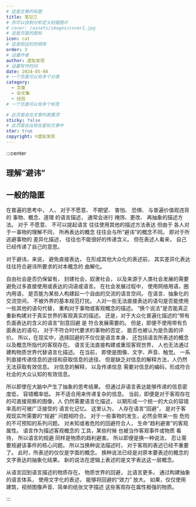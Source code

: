 ```yaml
---
# 这是文章的标题
title: 笔记三
# 你可以自制分析定义封面图片
# cover: /assets/images/cover1.jpg
# 这是页面的图标
icon: cat
# 这是侧边栏的顺序
order: 3
# 设置作者
author: 虚拟发现
# 设置写作时间
date: 2024-05-06
# 一个页面可以有多个分类
category:
  - 文章
  - 杂文集
  - 经验
# 一个页面可以有多个标签

# 此页面会在文章列表置顶
sticky: false
# 此页面会出现在星标文章中
star: true
copyright: ©虚拟发现
---
```


<!-- more -->

:::center
## 理解“避讳”
## 一般的隐匿
在普遍的思考中，
人，
对于不愿意、
不期望、
害怕、
恐惧、
与普遍价值观违背的
事物、概念、道理
的语言描述，
通常会进行
掩饰、更改、
再抽象的描述方法。
对于
不愿意、
不可以提起语言
往往使用其他的描述方法表达
但由于
各人对于一事物的理解不同，
所再表达的概念
往往会与所“避讳”的概念不同。
即对于所逃避事物的
差异化描述，
往往也不能很好的传递含义。
但在表述人看来，
自己已经传递了自己的意思。

对于避讳，来说，
避免直接表达，
在形成其他大众化的表述前，
其实差异化表达往往符合避讳所要求的对本概念的
曲解化。

自由社会是否仍保留有，
封建社会，奴隶社会，
以及来源于人类社会发展的需要避免过多直接使用或表达的词语或语言。
在社会发展过程中，
使用网络用语，圈内用语，
是否能为某些人构建起一个自由的交流的语言空间。
在语言、抽象化的交流空间，
不被外界的基本规范打扰。
人对一些无法直接表达的语句是否能使用一些其他的语句代替，
重构对于事物或客观概念的描述。
“换个说法”是否能真正重新构建对于真实世界的客观真实的描述。
还是，对于大众化普遍化描述的“带有负面表达的含义的语言”刻意回避
是
符合发展需要的。
但是，即便不使用带有负面表达的语句，
对于不符合时代要求的事物的否定，
能否也被认为是负面的评价。
所以，在现实中，选择回避的不仅仅是语言本身，
还包括语言所表述的概念以及概念所指代的客观存在。
语言无法直接构建或重现客观世界，
人也无法通过建构物质世界代替语言化描述。
在当前，
即使是图像、文字、声音、触觉。
一系列直接传递信息的途径和获取信息的途径。
但是缺乏对信息的解释方法，人仍然无法获取有效信息。
对信息的解释，
以及传递信息
需要对信息的编码，形成符合社会的大众认知的有效信息。

所以即使在大脑中产生了抽象的思考结果。
但通过非语言表达能够传递的信息密度低，
容错概率低。
并不适合用来传递复杂的信息。
当前，即便是对于客观存在的可直接观察的图像，人
仍然需要语言化描述，
以期形成一个统一的大众的容错率高的可被广泛接受的
语言化记忆。
这里认为，
人存在语言“回避”，
是对于客观现实所需要的“规避”
问题相符合。
对于一些事物的发生，必然会带来一些
危险的不可预知的系列问题。
对未知或者危险的回避符合人，
生命“趋利避害”的客观属性。
语言作为描述客观概念的
工具，某些时候
也被当作客观事件或物质
看待，
所以语言的规避
同样是物质的趋利避害。
所以即便是换一种说法，
忍让需要规避该事件的核心问题。
所以当换种说法描述时，
对于客观的表述已经不重要了。
此时，所表述的仅仅是字面的概念。
换种说法已经是对原本要表述的概念的文字表达的抽象化结果。
新的说法在逻辑上表述的是文字表达这一层概念。

从语言回到语言描述的物质存在。
物质世界的回避，
比语言更多。
通过构建抽象的语言体系，
使用文字化的表述，
能够将回避的“效力”
放大。
如果，仅仅使用
建筑，视频图像声音、简单的纸张文字描述
这些客观存在属性极强的物质。
<!-- 往往会让人不知所云。 -->
:::



































































